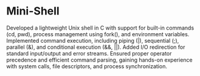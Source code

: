 # Mini-Shell
Developed a lightweight Unix shell in C with support for built-in commands (cd, pwd), process management using fork(), and environment variables. Implemented command execution, including piping (|), sequential (;), parallel (&), and conditional execution (&&, ||). Added I/O redirection for standard input/output and error streams. Ensured proper operator precedence and efficient command parsing, gaining hands-on experience with system calls, file descriptors, and process synchronization.
